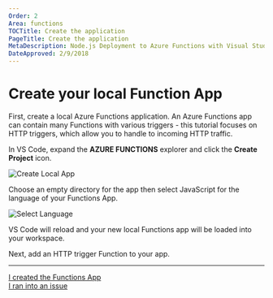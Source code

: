 ```yaml
---
Order: 2
Area: functions
TOCTitle: Create the application
PageTitle: Create the application
MetaDescription: Node.js Deployment to Azure Functions with Visual Studio Code
DateApproved: 2/9/2018
---
```

# Create your local Function App

First, create a local Azure Functions application. An Azure Functions app can contain many Functions with various triggers - this tutorial focuses on HTTP triggers, which allow you to handle to incoming HTTP traffic.

In VS Code, expand the **AZURE FUNCTIONS** explorer and click the **Create Project** icon.

![Create Local App](../images/functions-extension/create-function-app-project.png)

Choose an empty directory for the app then select JavaScript for the language of your Functions App.

![Select Language](../images/functions-extension/create-function-app-project-language.png)

VS Code will reload and your new local Functions app will be loaded into your workspace.

Next, add an HTTP trigger Function to your app.

----

<a class="tutorial-next-btn" href="/tutorials/functions-extension/create-function">I created the Functions App</a>  
<a class="tutorial-feedback-btn" onclick="reportIssue('node-deployment-azurefunctions', 'create-app')" href="javascript:void(0)">I ran into an issue</a>
